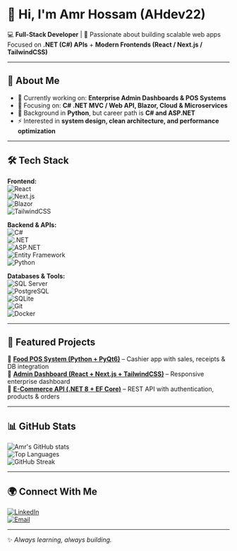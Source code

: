 # 👋 Hi, I'm Amr Hossam (AHdev22)  

💻 **Full-Stack Developer** | 🚀 Passionate about building scalable web apps  
Focused on **.NET (C#) APIs** + **Modern Frontends (React / Next.js / TailwindCSS)**  

---

## 🚀 About Me
- 🔭 Currently working on: **Enterprise Admin Dashboards & POS Systems**  
- 🌱 Focusing on: **C# .NET MVC / Web API, Blazor, Cloud & Microservices**  
- 🧩 Background in **Python**, but career path is **C# and ASP.NET**  
- ⚡ Interested in **system design, clean architecture, and performance optimization**  

---

## 🛠️ Tech Stack  

**Frontend:**  
![React](https://img.shields.io/badge/React-20232A?logo=react&logoColor=61DAFB)  
![Next.js](https://img.shields.io/badge/Next.js-000000?logo=nextdotjs&logoColor=white)  
![Blazor](https://img.shields.io/badge/Blazor-5C2D91?logo=blazor&logoColor=white)  
![TailwindCSS](https://img.shields.io/badge/TailwindCSS-38B2AC?logo=tailwind-css&logoColor=white)  

**Backend & APIs:**  
![C#](https://img.shields.io/badge/C%23-239120?logo=c-sharp&logoColor=white)  
![.NET](https://img.shields.io/badge/.NET-512BD4?logo=dotnet&logoColor=white)  
![ASP.NET](https://img.shields.io/badge/ASP.NET_Core-512BD4?logo=dotnet&logoColor=white)  
![Entity Framework](https://img.shields.io/badge/Entity_Framework-512BD4?logo=dotnet&logoColor=white)  
![Python](https://img.shields.io/badge/Python-3776AB?logo=python&logoColor=white)  

**Databases & Tools:**  
![SQL Server](https://img.shields.io/badge/SQL_Server-CC2927?logo=microsoft-sql-server&logoColor=white)  
![PostgreSQL](https://img.shields.io/badge/PostgreSQL-4169E1?logo=postgresql&logoColor=white)  
![SQLite](https://img.shields.io/badge/SQLite-003B57?logo=sqlite&logoColor=white)  
![Git](https://img.shields.io/badge/Git-F05032?logo=git&logoColor=white)  
![Docker](https://img.shields.io/badge/Docker-2496ED?logo=docker&logoColor=white)  

---

## 📌 Featured Projects  
🔹 **[Food POS System (Python + PyQt6)](https://github.com/AHdev22/pos-system)** – Cashier app with sales, receipts & DB integration  
🔹 **[Admin Dashboard (React + Next.js + TailwindCSS)](https://github.com/AHdev22/admin-dashboard)** – Responsive enterprise dashboard  
🔹 **[E-Commerce API (.NET 8 + EF Core)](https://github.com/AHdev22/ecommerce-api)** – REST API with authentication, products & orders  

---

## 📊 GitHub Stats  

![Amr's GitHub stats](https://github-readme-stats.vercel.app/api?username=AHdev22&show_icons=true&theme=tokyonight)  
![Top Languages](https://github-readme-stats.vercel.app/api/top-langs/?username=AHdev22&layout=compact&theme=tokyonight)  
![GitHub Streak](https://github-readme-streak-stats.herokuapp.com/?user=AHdev22&theme=tokyonight)  

---

## 🌍 Connect With Me  
[![LinkedIn](https://img.shields.io/badge/LinkedIn-0A66C2?logo=linkedin&logoColor=white)](https://www.linkedin.com/in/amr-hossam-89ba17312/)  
[![Email](https://img.shields.io/badge/Email-amr.h.dev22%40gmail.com-red?logo=gmail&logoColor=white)](https://mail.google.com/mail/?view=cm&fs=1&to=amr.h.dev22@gmail.com&su=Job%20Opportunity%20-%20Contact%20from%20GitHub&body=Hi%20Amr,%0D%0A%0D%0AI%20found%20your%20GitHub%20profile%20and%20would%20like%20to%20connect%20with%20you%20regarding...)


---
✨ *Always learning, always building.*  
